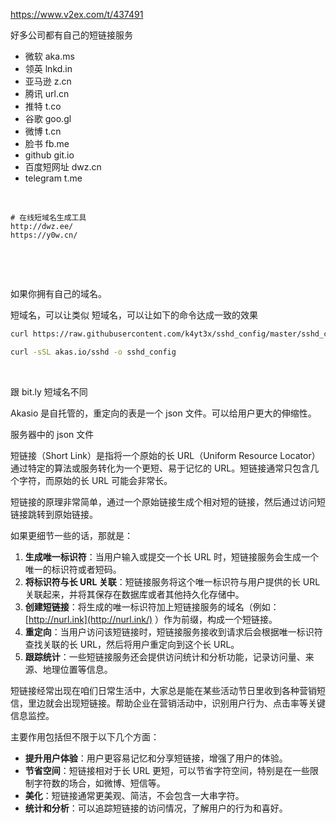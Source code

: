 https://www.v2ex.com/t/437491

好多公司都有自己的短链接服务

- 微软 aka.ms 
- 领英 lnkd.in 
- 亚马逊 z.cn 
- 腾讯 url.cn 
- 推特 t.co 
- 谷歌 goo.gl 
- 微博 t.cn 
- 脸书 fb.me 
- github git.io 
- 百度短网址 dwz.cn 
- telegram t.me 

​                

```
# 在线短域名生成工具
http://dwz.ee/
https://y0w.cn/
```

​            

​     

如果你拥有自己的域名。

短域名，可以让类似 短域名，可以让如下的命令达成一致的效果

```bash
curl https://raw.githubusercontent.com/k4yt3x/sshd_config/master/sshd_config ~/sshd_config

curl -sSL akas.io/sshd -o sshd_config
```



​         

跟 bit.ly 短域名不同

Akasio 是自托管的，重定向的表是一个 json 文件。可以给用户更大的伸缩性。

服务器中的 json 文件



短链接（Short Link）是指将一个原始的长 URL（Uniform Resource Locator）通过特定的算法或服务转化为一个更短、易于记忆的 URL。短链接通常只包含几个字符，而原始的长 URL 可能会非常长。

短链接的原理非常简单，通过一个原始链接生成个相对短的链接，然后通过访问短链接跳转到原始链接。





如果更细节一些的话，那就是：

1. **生成唯一标识符**：当用户输入或提交一个长 URL 时，短链接服务会生成一个唯一的标识符或者短码。
2. **将标识符与长 URL 关联**：短链接服务将这个唯一标识符与用户提供的长 URL 关联起来，并将其保存在数据库或者其他持久化存储中。
3. **创建短链接**：将生成的唯一标识符加上短链接服务的域名（例如：[http://nurl.ink](http://nurl.ink/) ）作为前缀，构成一个短链接。
4. **重定向**：当用户访问该短链接时，短链接服务接收到请求后会根据唯一标识符查找关联的长 URL，然后将用户重定向到这个长 URL。
5. **跟踪统计**：一些短链接服务还会提供访问统计和分析功能，记录访问量、来源、地理位置等信息。





短链接经常出现在咱们日常生活中，大家总是能在某些活动节日里收到各种营销短信，里边就会出现短链接。帮助企业在营销活动中，识别用户行为、点击率等关键信息监控。

主要作用包括但不限于以下几个方面：

- **提升用户体验**：用户更容易记忆和分享短链接，增强了用户的体验。
- **节省空间**：短链接相对于长 URL 更短，可以节省字符空间，特别是在一些限制字符数的场合，如微博、短信等。
- **美化**：短链接通常更美观、简洁，不会包含一大串字符。
- **统计和分析**：可以追踪短链接的访问情况，了解用户的行为和喜好。